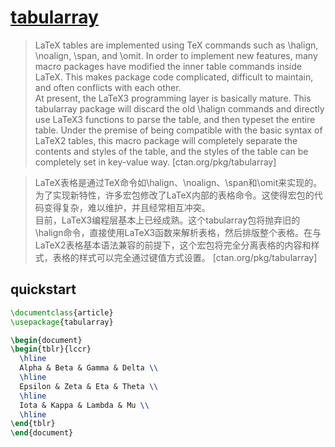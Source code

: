 # [tabularray](https://www.ctan.org/pkg/tabularray)

> LaTeX tables are implemented using TeX commands such as \halign, \noalign, \span, and \omit. In order to implement new features, many macro packages have modified the inner table commands inside LaTeX. This makes package code complicated, difficult to maintain, and often conflicts with each other.  
> At present, the LaTeX3 programming layer is basically mature. This tabularray package will discard the old \halign commands and directly use LaTeX3 functions to parse the table, and then typeset the entire table. Under the premise of being compatible with the basic syntax of LaTeX2 tables, this macro package will completely separate the contents and styles of the table, and the styles of the table can be completely set in key-value way. [ctan.org/pkg/tabularray]

> LaTeX表格是通过TeX命令如\halign、\noalign、\span和\omit来实现的。为了实现新特性，许多宏包修改了LaTeX内部的表格命令。这使得宏包的代码变得复杂，难以维护，并且经常相互冲突。  
> 目前，LaTeX3编程层基本上已经成熟。这个tabularray包将抛弃旧的\halign命令，直接使用LaTeX3函数来解析表格，然后排版整个表格。在与LaTeX2表格基本语法兼容的前提下，这个宏包将完全分离表格的内容和样式，表格的样式可以完全通过键值方式设置。 [ctan.org/pkg/tabularray]

## quickstart

```tex
\documentclass{article}
\usepackage{tabularray}

\begin{document}
\begin{tblr}{lccr}
  \hline
  Alpha & Beta & Gamma & Delta \\
  \hline
  Epsilon & Zeta & Eta & Theta \\
  \hline
  Iota & Kappa & Lambda & Mu \\
  \hline
\end{tblr}
\end{document}
```
